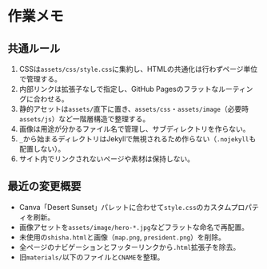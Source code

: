 # 作業メモ

## 共通ルール
1. CSSは`assets/css/style.css`に集約し、HTMLの共通化は行わずページ単位で管理する。
2. 内部リンクは拡張子なしで指定し、GitHub Pagesのフラットなルーティングに合わせる。
3. 静的アセットは`assets/`直下に置き、`assets/css`・`assets/image`（必要時`assets/js`）など一階層構造で整理する。
4. 画像は用途が分かるファイル名で管理し、サブディレクトリを作らない。
5. `_`から始まるディレクトリはJekyllで無視されるため作らない（`.nojekyll`も配置しない）。
6. サイト内でリンクされないページや素材は保持しない。

## 最近の変更概要
- Canva「Desert Sunset」パレットに合わせて`style.css`のカスタムプロパティを刷新。
- 画像アセットを`assets/image/hero-*.jpg`などフラットな命名で再配置。
- 未使用の`shisha.html`と画像（`map.png`, `president.png`）を削除。
- 全ページのナビゲーションとフッターリンクから`.html`拡張子を除去。
- 旧`materials/`以下のファイルと`CNAME`を整理。
